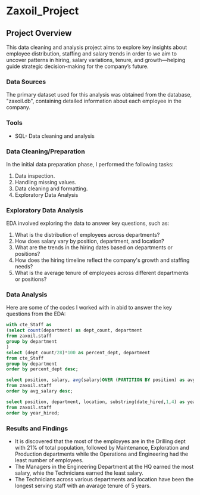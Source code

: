 # Zaxoil_Project

## Project Overview
This data cleaning and analysis project aims to explore key insights about employee distribution, staffing and salary trends in order to we aim to uncover patterns in hiring, salary variations, tenure, and growth—helping guide strategic decision-making for the company’s future.

### Data Sources
The primary dataset used for this analysis was obtained from the database, "zaxoil.db", containing detailed information about each employee in the company.

### Tools
- SQL- Data cleaning and analysis

### Data Cleaning/Preparation
In the initial data preparation phase, I performed the following tasks:

1. Data inspection.
2. Handling missing values.
3. Data cleaning and formatting.
4. Exploratory Data Analysis

### Exploratory Data Analysis
EDA involved exploring the data to answer key questions, such as:

1. What is the distribution of employees across departments?
2. How does salary vary by position, department, and location?
3. What are the trends in the hiring dates based on departments or positions?
4. How does the hiring timeline reflect the company's growth and staffing needs?
5. What is the average tenure of employees across different departments or positions?

### Data Analysis
Here are some of the codes I worked with in abid to answer the key questions from the EDA:
```SQL
with cte_Staff as
(select count(department) as dept_count, department
from zaxoil.staff
group by department
)
select (dept_count/28)*100 as percent_dept, department 
from cte_Staff
group by department
order by percent_dept desc;
```

``` SQL
select position, salary, avg(salary)OVER (PARTITION BY position) as avg_salary  
from zaxoil.staff
order by avg_salary desc;
```

``` SQL
select position, department, location, substring(date_hired,1,4) as year_hired
from zaxoil.staff
order by year_hired;
```

### Results and Findings
- It is discovered that the most of the employyes are in the Drilling dept with 21% of total population, followed by Maintenance, Exploration and Production departments while the Operations and Engineering had the least number of employees.
- The Managers in the Engineering Department at the HQ earned the most salary, whie the Technicians earned the least salary.
- The Technicians across various departments and location have been the longest serving staff with an avarage tenure of 5 years.
